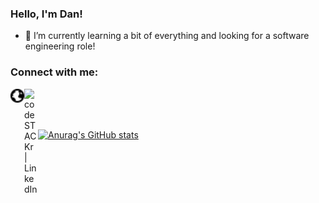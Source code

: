 ### Hello, I'm Dan!

- 🌱 I’m currently learning a bit of everything and looking for a software engineering role!


### Connect with me:

[<img align="left" alt="dbaz.world" width="22px" src="https://raw.githubusercontent.com/iconic/open-iconic/master/svg/globe.svg" />][website]
[<img align="left" alt="codeSTACKr | LinkedIn" width="22px" src="https://cdn.jsdelivr.net/npm/simple-icons@v3/icons/linkedin.svg" />][linkedin]

<br />
<br />
<br />



[![Anurag's GitHub stats](https://github-readme-stats.vercel.app/api?username=DropOfWaterBaz&count_private=true&show_icons=true&theme=radical)](https://github.com/anuraghazra/github-readme-stats)




[website]: https://dbaz.world/
[linkedin]: https://linkedin.com/in/daniel-baryia

